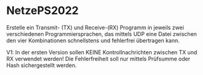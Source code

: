 # NetzePS2022
Erstelle ein Transmit- (TX) und Receive-(RX) Programm in jeweils zwei verschiedenen Programmiersprachen, das mittels UDP eine Datei zwischen den vier Kombinationen schnellstens und fehlerfrei übertragen kann.

V1:
In der ersten Version sollen KEINE Kontrollnachrichten zwischen TX und RX verwendet werden!
Die Fehlerfreiheit soll nur mittels Prüfsumme oder Hash sichergestellt werden.
